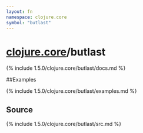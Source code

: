 ```yaml
---
layout: fn
namespace: clojure.core
symbol: "butlast"
---
```


# [clojure.core](../)/butlast

{% include 1.5.0/clojure.core/butlast/docs.md %}

##Examples

{% include 1.5.0/clojure.core/butlast/examples.md %}
## Source
{% include 1.5.0/clojure.core/butlast/src.md %}

